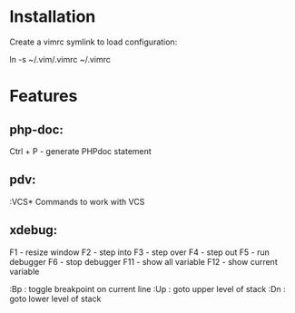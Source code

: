 Installation
============

Create a vimrc symlink to load configuration:

ln -s ~/.vim/.vimrc ~/.vimrc


Features
============

php-doc:
--------
Ctrl + P - generate PHPdoc statement

pdv:
----
:VCS\* Commands to work with VCS

xdebug:
-------
F1 - resize window
F2 - step into
F3 - step over
F4 - step out
F5 - run debugger
F6 - stop debugger
F11 - show all variable
F12 - show current variable

:Bp    : toggle breakpoint on current line 
:Up    : goto upper level of stack 
:Dn    : goto lower level of stack 

